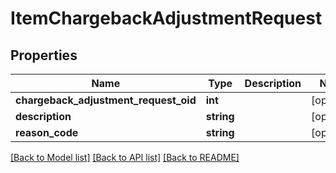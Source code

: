 # ItemChargebackAdjustmentRequest

## Properties
Name | Type | Description | Notes
------------ | ------------- | ------------- | -------------
**chargeback_adjustment_request_oid** | **int** |  | [optional] 
**description** | **string** |  | [optional] 
**reason_code** | **string** |  | [optional] 

[[Back to Model list]](../README.md#documentation-for-models) [[Back to API list]](../README.md#documentation-for-api-endpoints) [[Back to README]](../README.md)


